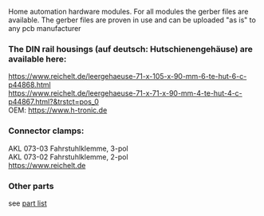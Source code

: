 Home automation hardware modules.
For all modules the gerber files are available.
The gerber files are proven in use and can be uploaded "as is" to any pcb manufacturer<br>

### The DIN rail housings (auf deutsch: Hutschienengehäuse) are available here:
https://www.reichelt.de/leergehaeuse-71-x-105-x-90-mm-6-te-hut-6-c-p44868.html<br>
https://www.reichelt.de/leergehaeuse-71-x-71-x-90-mm-4-te-hut-4-c-p44867.html?&trstct=pos_0<br>
OEM: https://www.h-tronic.de <br>

### Connector clamps:
AKL 073-03 Fahrstuhlklemme, 3-pol<br>
AKL 073-02 Fahrstuhlklemme, 2-pol<br>
https://www.reichelt.de<br>

### Other parts
see [part list](https://github.com/tinytronix/homeautomation/blob/master/Hardware/partlist.csv)

